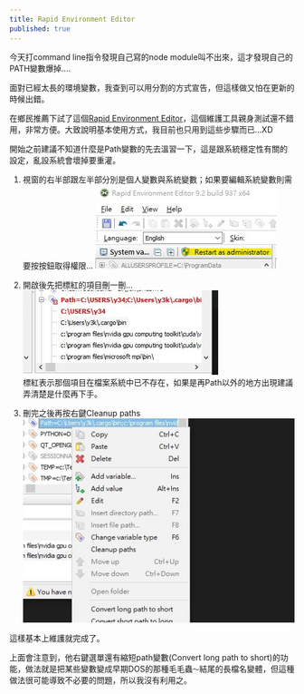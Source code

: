 ```yaml
---
title: Rapid Environment Editor
published: true
---
```


今天打command line指令發現自己寫的node module叫不出來，這才發現自己的PATH變數爆掉....  
  
面對已經太長的環境變數，我查到可以用分割的方式宣告，但這樣做又怕在更新的時候出錯。

在鄉民推薦下試了這個[Rapid Environment Editor](https://www.rapidee.com/en/about)，這個維護工具親身測試還不錯用，非常方便。大致說明基本使用方式，我目前也只用到這些步驟而已...XD  

開始之前建議不知道什麼是Path變數的先去溫習一下，這是跟系統穩定性有關的設定，亂設系統會壞掉要重灌。

1. 視窗的右半部跟左半部分別是個人變數與系統變數；如果要編輯系統變數則需要按按鈕取得權限...
![Image](../assets/190906/3.jpg)

2. 開啟後先把標紅的項目刪一刪...  
![Image](../assets/190906/1.jpg)  
標紅表示那個項目在檔案系統中已不存在，如果是再Path以外的地方出現建議弄清楚是什麼再下手。  

3. 刪完之後再按右鍵Cleanup paths
![Image](../assets/190906/2.jpg)  

這樣基本上維護就完成了。

上面會注意到，他右鍵選單還有縮短path變數(Convert long path to short)的功能，做法就是把某些變數變成早期DOS的那種毛毛蟲`～`結尾的長檔名變體，但這種做法很可能導致不必要的問題，所以我沒有利用之。